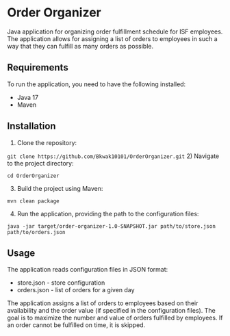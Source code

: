 # Order Organizer

Java application for organizing order fulfillment schedule for ISF employees. The application allows for assigning a list of orders to employees in such a way that they can fulfill as many orders as possible.
## Requirements
To run the application, you need to have the following installed:

* Java 17
* Maven

## Installation

1) Clone the repository:

``git clone https://github.com/Bkwak10101/OrderOrganizer.git``
2) Navigate to the project directory:

``cd OrderOrganizer``

3) Build the project using Maven:

``mvn clean package``

4) Run the application, providing the path to the configuration files:

``java -jar target/order-organizer-1.0-SNAPSHOT.jar path/to/store.json path/to/orders.json
``
## Usage

The application reads configuration files in JSON format:

* store.json - store configuration
* orders.json - list of orders for a given day

The application assigns a list of orders to employees based on their availability and the order value (if specified in the configuration files). The goal is to maximize the number and value of orders fulfilled by employees. If an order cannot be fulfilled on time, it is skipped.
